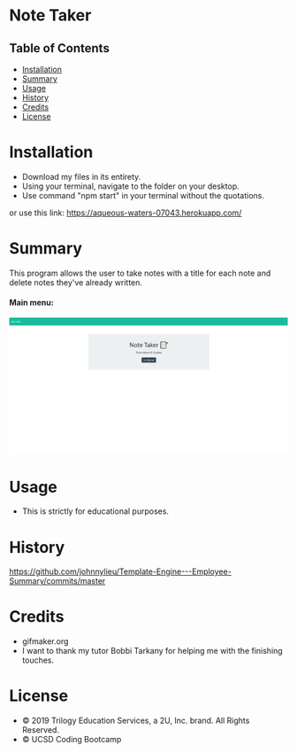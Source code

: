 # Note Taker

## Table of Contents

* [Installation](#installation)
* [Summary](#summary)
* [Usage](#usage)
* [History](#history)
* [Credits](#credits)
* [License](#license)


# Installation

* Download my files in its entirety.
* Using your terminal, navigate to the folder on your desktop.
* Use command "npm start" in your terminal without the quotations.

or use this link: https://aqueous-waters-07043.herokuapp.com/

# Summary

This program allows the user to take notes with a title for each note and delete notes they've already written.

#### Main menu:

![Application](notetaker.gif "application")

# Usage

* This is strictly for educational purposes.

# History

https://github.com/johnnylieu/Template-Engine---Employee-Summary/commits/master


# Credits

* gifmaker.org
* I want to thank my tutor Bobbi Tarkany for helping me with the finishing touches.


# License
 
* © 2019 Trilogy Education Services, a 2U, Inc. brand. All Rights Reserved.
* © UCSD Coding Bootcamp
